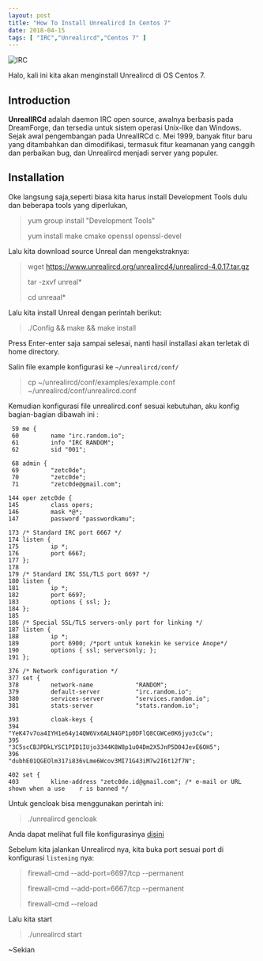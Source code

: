 ```yaml
---
layout: post
title: "How To Install Unrealircd In Centos 7"
date: 2018-04-15
tags: [ "IRC","Unrealircd","Centos 7" ]
---
```


![IRC](/images/centos7/irc/unrealircd/logo.jpg)

Halo, kali ini kita akan menginstall Unrealircd di OS Centos 7. 

## Introduction
**UnrealIRCd** adalah daemon IRC open source, awalnya berbasis pada DreamForge, dan tersedia untuk sistem operasi Unix-like dan Windows. Sejak awal pengembangan pada UnrealIRCd c. Mei 1999, banyak fitur baru yang ditambahkan dan dimodifikasi, termasuk fitur keamanan yang canggih dan perbaikan bug, dan Unrealircd menjadi server yang populer.

## Installation
Oke langsung saja,seperti biasa kita harus install Development Tools dulu dan beberapa tools yang diperlukan, 

> yum group install "Development Tools"
> 
> yum install make cmake openssl openssl-devel 

Lalu kita download source Unreal dan mengekstraknya:

>
>wget https://www.unrealircd.org/unrealircd4/unrealircd-4.0.17.tar.gz
>
>tar -zxvf unreal*
>
>cd unreaal*

Lalu kita install Unreal dengan perintah berikut:

>./Config && make && make install 
>

Press Enter-enter saja sampai selesai, nanti hasil installasi akan terletak di home directory.

Salin file example konfigurasi ke `~/unrealircd/conf/`
>
>cp ~/unrealircd/conf/examples/example.conf ~/unrealircd/conf/unrealircd.conf
>

Kemudian konfigurasi file unrealircd.conf sesuai kebutuhan, aku konfig bagian-bagian dibawah ini :
```
 59 me {
 60         name "irc.random.io";
 61         info "IRC RANDOM";
 62         sid "001";
```

```
 68 admin {
 69         "zetc0de";
 70         "zetc0de";
 71         "zetc0de@gmail.com";
```

```
144 oper zetc0de {
145         class opers;
146         mask *@*;
147         password "passwordkamu";
```

```
173 /* Standard IRC port 6667 */
174 listen {
175         ip *;
176         port 6667;
177 };
178 
179 /* Standard IRC SSL/TLS port 6697 */
180 listen {
181         ip *;
182         port 6697;
183         options { ssl; };
184 };
185 
186 /* Special SSL/TLS servers-only port for linking */
187 listen {
188         ip *;
189         port 6900; /*port untuk konekin ke service Anope*/
190         options { ssl; serversonly; };
191 };
```

```
376 /* Network configuration */
377 set {
378         network-name            "RANDOM";
379         default-server          "irc.random.io";
380         services-server         "services.random.io";
381         stats-server            "stats.random.io";
```

```
393         cloak-keys {
394                "YeK47v7oa4IYH1e64y14QW6Vx6ALN4GP1p0DFlQ8CGWCe0K6jyo3cCw";
395                "3C5scCBJPDkLYSC1PID1IUjo3344K8W8p1u04Dm2X5JnP5D04JevE6OH5";
396                "dubhE01QGEOlm317i836vLme6Wcov3MI71G43iM7w2I6t12f7N";
```

```
402 set {
403         kline-address "zetc0de.id@gmail.com"; /* e-mail or URL shown when a use    r is banned */

```
Untuk gencloak bisa menggunakan perintah ini:
> ./unrealircd gencloak

Anda dapat melihat full file konfigurasinya [disini](/files/unrealircd.conf)

Sebelum kita jalankan Unrealircd nya, kita buka port sesuai port di konfigurasi `listening` nya:

>firewall-cmd --add-port=6697/tcp --permanent
>
>firewall-cmd --add-port=6667/tcp --permanent
>
>firewall-cmd --reload
>

Lalu kita start 
> ./unrealircd start
> 

~Sekian
